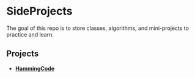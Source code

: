 # SideProjects
The goal of this repo is to store classes, algorithms, and mini-projects to practice and learn. 

## Projects
- **[HammingCode](https://github.com/lawrence77/BigSideProject/tree/master/HammingCode)**
